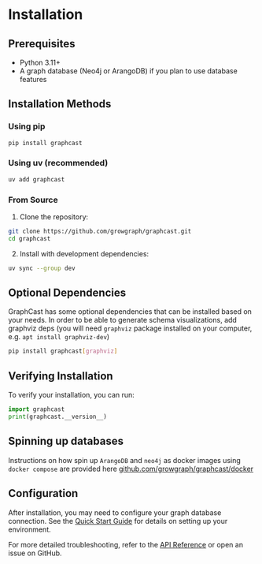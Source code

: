 # Installation

## Prerequisites

- Python 3.11+
- A graph database (Neo4j or ArangoDB) if you plan to use database features

## Installation Methods

### Using pip

```bash
pip install graphcast
```

### Using uv (recommended)

```bash
uv add graphcast
```

### From Source

1. Clone the repository:
```bash
git clone https://github.com/growgraph/graphcast.git
cd graphcast
```

2. Install with development dependencies:
```bash
uv sync --group dev
```

## Optional Dependencies

GraphCast has some optional dependencies that can be installed based on your needs.
In order to be able to generate schema visualizations, add graphviz deps (you will need `graphviz` package installed on your computer, e.g. `apt install graphviz-dev`)

```bash
pip install graphcast[graphviz]
```

## Verifying Installation

To verify your installation, you can run:

```python
import graphcast
print(graphcast.__version__)
```


## Spinning up databases

Instructions on how spin up `ArangoDB` and `neo4j` as docker images using `docker compose` are provided here [github.com/growgraph/graphcast/docker](https://github.com/growgraph/graphcast/tree/main/docker) 

## Configuration

After installation, you may need to configure your graph database connection. See the [Quick Start Guide](quickstart.md) for details on setting up your environment.

For more detailed troubleshooting, refer to the [API Reference](reference/index.md) or open an issue on GitHub. 